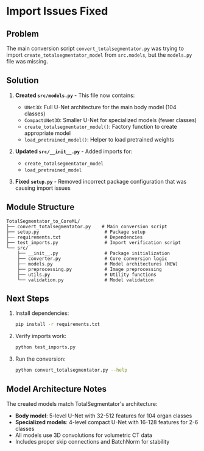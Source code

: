 # Import Issues Fixed

## Problem
The main conversion script `convert_totalsegmentator.py` was trying to import `create_totalsegmentator_model` from `src.models`, but the `models.py` file was missing.

## Solution

1. **Created `src/models.py`** - This file now contains:
   - `UNet3D`: Full U-Net architecture for the main body model (104 classes)
   - `CompactUNet3D`: Smaller U-Net for specialized models (fewer classes)
   - `create_totalsegmentator_model()`: Factory function to create appropriate model
   - `load_pretrained_model()`: Helper to load pretrained weights

2. **Updated `src/__init__.py`** - Added imports for:
   - `create_totalsegmentator_model`
   - `load_pretrained_model`

3. **Fixed `setup.py`** - Removed incorrect package configuration that was causing import issues

## Module Structure
```
TotalSegmentator_to_CoreML/
├── convert_totalsegmentator.py    # Main conversion script
├── setup.py                        # Package setup
├── requirements.txt                # Dependencies
├── test_imports.py                 # Import verification script
└── src/
    ├── __init__.py                 # Package initialization
    ├── converter.py                # Core conversion logic
    ├── models.py                   # Model architectures (NEW)
    ├── preprocessing.py            # Image preprocessing
    ├── utils.py                    # Utility functions
    └── validation.py               # Model validation
```

## Next Steps

1. Install dependencies:
   ```bash
   pip install -r requirements.txt
   ```

2. Verify imports work:
   ```bash
   python test_imports.py
   ```

3. Run the conversion:
   ```bash
   python convert_totalsegmentator.py --help
   ```

## Model Architecture Notes

The created models match TotalSegmentator's architecture:
- **Body model**: 5-level U-Net with 32-512 features for 104 organ classes
- **Specialized models**: 4-level compact U-Net with 16-128 features for 2-6 classes
- All models use 3D convolutions for volumetric CT data
- Includes proper skip connections and BatchNorm for stability